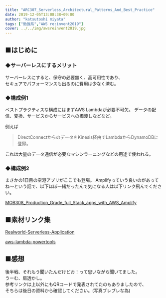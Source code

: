 ```yaml
---
title: "ARC307_Serverless_Architectural_Patterns_And_Best_Practice"
date: 2019-12-05T13:08:38+09:00
author: "katsutoshi miyata"
tags: ["勉強系","AWS re:invent2019"]
cover: ../../img/awsreinvent2019.jpg
---
```


## ■はじめに
### ◆サーバーレスにするメリット
サーバーレスにすると、保守の必要無く、高可用性であり、    
セキュアでパフォーマンスも出るのに費用は少なく済む。  

### ◆構成例1
ベストプラクティスな構成にはまずAWS Lambdaが必要不可欠。
データの配信、変換、サービスからサービスへの橋渡しなどなど。

例えば  
>DirectConnectからのデータをKinesis経由でLambdaからDynamoDBに登録。  

これは大量のデータ通信が必要なマシンラーニングなどの用途で使われる。

### ◆構成例2
まさかの1日目の空港アプリがここでも登場。
Amplifyっていう良いのがあってね～という話で、以下ほぼ一緒だったんで気になる人は以下リンク飛んでください。

[MOB308_Production_Grade_full_Stack_apps_with_AWS_Amplify](https://days.19900119.xyz/post/MOB308_Production_Grade_full_Stack_apps_with_AWS_Amplify/)

## ■素材リンク集
[Realworld-Serverless-Application](https://github.com/awslabs/realworld-serverless-application)

[aws-lambda-powertools](https://github.com/awslabs/aws-lambda-powertools)

## ■感想
後半戦、それもう聞いたんだけどお！って思いながら聞いてました。  
うーむ、肩透かし。  
参考リンクは上以外にもQRコードで発表されてたのもありましたので、  
そちらは後日の資料から確認してください。(写真ブレブレな為)